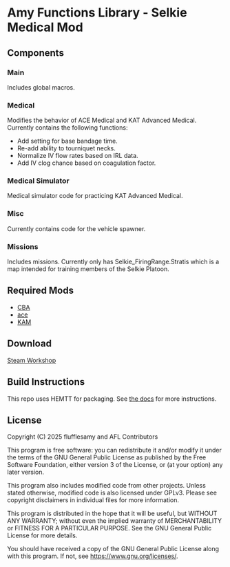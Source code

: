 # Amy Functions Library - Selkie Medical Mod

## Components

### Main

Includes global macros.

### Medical

Modifies the behavior of ACE Medical and KAT Advanced Medical. Currently contains the following functions:

- Add setting for base bandage time.
- Re-add ability to tourniquet necks.
- Normalize IV flow rates based on IRL data.
- Add IV clog chance based on coagulation factor.

### Medical Simulator

Medical simulator code for practicing KAT Advanced Medical.

### Misc

Currently contains code for the vehicle spawner.

### Missions

Includes missions. Currently only has Selkie_FiringRange.Stratis which is a map intended for training members of the Selkie Platoon.

## Required Mods

- [CBA](https://github.com/CBATeam/CBA_A3)
- [ace](https://github.com/acemod/ACE3)
- [KAM](https://github.com/KAT-Advanced-Medical/KAM)

## Download

[Steam Workshop](https://steamcommunity.com/sharedfiles/filedetails/?id=3513989482)

## Build Instructions

This repo uses HEMTT for packaging. See [the docs](https://hemtt.dev/) for more instructions.

## License

Copyright (C) 2025 flufflesamy and AFL Contributors

This program is free software: you can redistribute it and/or modify it under the terms of the GNU General Public License as published by the Free Software Foundation, either version 3 of the License, or (at your option) any later version.

This program also includes modified code from other projects. Unless stated otherwise, modified code is also licensed under GPLv3. Please see copyright disclaimers in individual files for more information.

This program is distributed in the hope that it will be useful, but WITHOUT ANY WARRANTY; without even the implied warranty of MERCHANTABILITY or FITNESS FOR A PARTICULAR PURPOSE. See the GNU General Public License for more details.

You should have received a copy of the GNU General Public License along with this program. If not, see <https://www.gnu.org/licenses/>.
